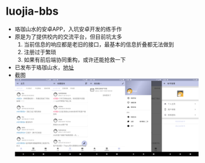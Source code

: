 # luojia-bbs
* 珞珈山水的安卓APP，入坑安卓开发的练手作
* 原是为了提供校内的交流平台，但目前坑太多
  1. 当前信息的响应都是老旧的接口，最基本的信息折叠都无法做到
  2. 注册过于繁琐
  3. 如果有前后端协同重构，或许还能抢救一下 
* 已发布于珞珈山水，[地址](http://bbs.whu.edu.cn/wForum/disparticle.php?boardName=BBSApp&ID=400&pos=2)
* 截图
![preview](./preview.png)
